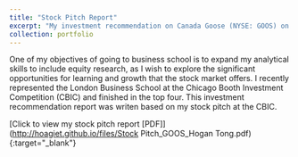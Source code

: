 ```yaml
---
title: "Stock Pitch Report"
excerpt: "My investment recommendation on Canada Goose (NYSE: GOOS) on Dec 31, 2020. <br/><img src='/images/stock pitch image.png' style='zoom:65%'>"
collection: portfolio
---
```


One of my objectives of going to business school is to expand my analytical skills to include equity research, as I wish to explore the significant opportunities for learning and growth that the stock market offers. I recently represented the London Business School at the Chicago Booth Investment Competition (CBIC) and finished in the top four. This investment recommendation report was writen based on my stock pitch at the CBIC.

[Click to view my stock pitch report [PDF]](http://hoagiet.github.io/files/Stock Pitch_GOOS_Hogan Tong.pdf){:target="_blank"}
